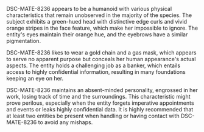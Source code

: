 DSC-MATE-8236 appears to be a humanoid with various physical characteristics that remain unobserved in the majority of the species. The subject exhibits a green-hued head with distinctive edge curls and vivid orange stripes in the face feature, which make her impossible to ignore. The entity's eyes maintain their orange hue, and the eyebrows have a similar pigmentation.

DSC-MATE-8236 likes to wear a gold chain and a gas mask, which appears to serve no apparent purpose but conceals her human appearance's actual aspects. The entity holds a challenging job as a banker, which entails access to highly confidential information, resulting in many foundations keeping an eye on her.

DSC-MATE-8236 maintains an absent-minded personality, engrossed in her work, losing track of time and the surroundings. This characteristic might prove perilous, especially when the entity forgets imperative appointments and events or leaks highly confidential data. It is highly recommended that at least two entities be present when handling or having contact with DSC-MATE-8236 to avoid any mishaps.